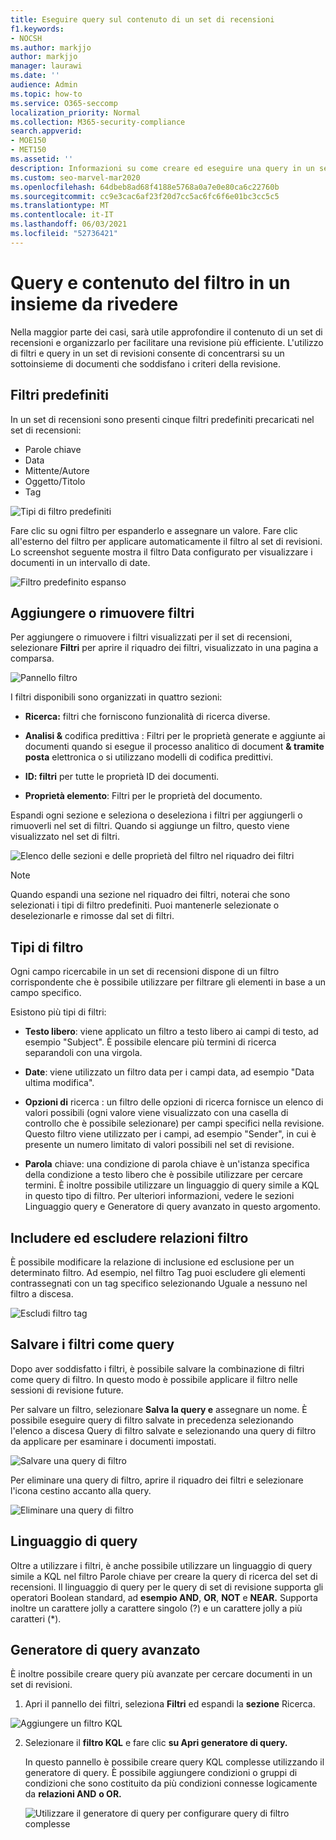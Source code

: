 ```yaml
---
title: Eseguire query sul contenuto di un set di recensioni
f1.keywords:
- NOCSH
ms.author: markjjo
author: markjjo
manager: laurawi
ms.date: ''
audience: Admin
ms.topic: how-to
ms.service: O365-seccomp
localization_priority: Normal
ms.collection: M365-security-compliance
search.appverid:
- MOE150
- MET150
ms.assetid: ''
description: Informazioni su come creare ed eseguire una query in un set di recensioni per organizzare il contenuto per una revisione più efficiente in un Advanced eDiscovery caso.
ms.custom: seo-marvel-mar2020
ms.openlocfilehash: 64dbeb8ad68f4188e5768a0a7e0e80ca6c22760b
ms.sourcegitcommit: cc9e3cac6af23f20d7cc5ac6fc6f6e01bc3cc5c5
ms.translationtype: MT
ms.contentlocale: it-IT
ms.lasthandoff: 06/03/2021
ms.locfileid: "52736421"
---
```

# <a name="query-and-filter-content-in-a-review-set"></a>Query e contenuto del filtro in un insieme da rivedere

Nella maggior parte dei casi, sarà utile approfondire il contenuto di un set di recensioni e organizzarlo per facilitare una revisione più efficiente. L'utilizzo di filtri e query in un set di revisioni consente di concentrarsi su un sottoinsieme di documenti che soddisfano i criteri della revisione.

## <a name="default-filters"></a>Filtri predefiniti

In un set di recensioni sono presenti cinque filtri predefiniti precaricati nel set di recensioni:

- Parole chiave
- Data
- Mittente/Autore
- Oggetto/Titolo
- Tag

![Tipi di filtro predefiniti](../media/DefaultFilterTypes.png)

Fare clic su ogni filtro per espanderlo e assegnare un valore. Fare clic all'esterno del filtro per applicare automaticamente il filtro al set di revisioni. Lo screenshot seguente mostra il filtro Data configurato per visualizzare i documenti in un intervallo di date.

![Filtro predefinito espanso](../media/ExpandedFilter.png)

## <a name="add-or-remove-filters"></a>Aggiungere o rimuovere filtri

Per aggiungere o rimuovere i filtri visualizzati per il set di recensioni, selezionare **Filtri** per aprire il riquadro dei filtri, visualizzato in una pagina a comparsa. 

![Pannello filtro](../media/FilterPanel.png)

I filtri disponibili sono organizzati in quattro sezioni:

- **Ricerca:** filtri che forniscono funzionalità di ricerca diverse.

- **Analisi &** codifica predittiva : Filtri per le proprietà generate e aggiunte ai documenti quando si esegue il processo analitico di document **& tramite posta** elettronica o si utilizzano modelli di codifica predittivi.

- **ID: filtri** per tutte le proprietà ID dei documenti.

- **Proprietà elemento**: Filtri per le proprietà del documento. 

Espandi ogni sezione e seleziona o deseleziona i filtri per aggiungerli o rimuoverli nel set di filtri. Quando si aggiunge un filtro, questo viene visualizzato nel set di filtri. 

![Elenco delle sezioni e delle proprietà del filtro nel riquadro dei filtri](../media/FilterPanel2.png)

> [!NOTE]
> Quando espandi una sezione nel riquadro dei filtri, noterai che sono selezionati i tipi di filtro predefiniti. Puoi mantenerle selezionate o deselezionarle e rimosse dal set di filtri. 

## <a name="filter-types"></a>Tipi di filtro

Ogni campo ricercabile in un set di recensioni dispone di un filtro corrispondente che è possibile utilizzare per filtrare gli elementi in base a un campo specifico.

Esistono più tipi di filtri:

- **Testo libero**: viene applicato un filtro a testo libero ai campi di testo, ad esempio "Subject". È possibile elencare più termini di ricerca separandoli con una virgola.

- **Date**: viene utilizzato un filtro data per i campi data, ad esempio "Data ultima modifica".

- **Opzioni di** ricerca : un filtro delle opzioni di ricerca fornisce un elenco di valori possibili (ogni valore viene visualizzato con una casella di controllo che è possibile selezionare) per campi specifici nella revisione. Questo filtro viene utilizzato per i campi, ad esempio "Sender", in cui è presente un numero limitato di valori possibili nel set di revisione.

- **Parola** chiave: una condizione di parola chiave è un'istanza specifica della condizione a testo libero che è possibile utilizzare per cercare termini. È inoltre possibile utilizzare un linguaggio di query simile a KQL in questo tipo di filtro. Per ulteriori informazioni, vedere le sezioni Linguaggio query e Generatore di query avanzato in questo argomento.

## <a name="include-and-exclude-filter-relationships"></a>Includere ed escludere relazioni filtro

È possibile modificare la relazione di inclusione ed esclusione per un determinato filtro. Ad esempio, nel filtro Tag puoi escludere gli elementi contrassegnati  con un tag specifico selezionando Uguale a nessuno nel filtro a discesa. 

![Escludi filtro tag](../media/TagFilterExclude.png)

## <a name="save-filters-as-queries"></a>Salvare i filtri come query

Dopo aver soddisfatto i filtri, è possibile salvare la combinazione di filtri come query di filtro. In questo modo è possibile applicare il filtro nelle sessioni di revisione future.

Per salvare un filtro, selezionare **Salva la query e** assegnare un nome. È possibile eseguire query di filtro salvate  in precedenza selezionando l'elenco a discesa Query di filtro salvate e selezionando una query di filtro da applicare per esaminare i documenti impostati. 

![Salvare una query di filtro](../media/SaveFilterQuery.png)

Per eliminare una query di filtro, aprire il riquadro dei filtri e selezionare l'icona cestino accanto alla query.

![Eliminare una query di filtro](../media/DeleteFilterQuery.png)

## <a name="query-language"></a>Linguaggio di query

Oltre a utilizzare i filtri, è anche possibile utilizzare un linguaggio di query simile a KQL nel filtro Parole chiave per creare la query di ricerca del set di recensioni. Il linguaggio di query per le query di set di revisione supporta gli operatori Boolean standard, ad **esempio AND**, **OR**, **NOT** e **NEAR.** Supporta inoltre un carattere jolly a carattere singolo (?) e un carattere jolly a più caratteri (*).

## <a name="advanced-query-builder"></a>Generatore di query avanzato

È inoltre possibile creare query più avanzate per cercare documenti in un set di revisioni.

1. Apri il pannello dei filtri, seleziona **Filtri** ed espandi la **sezione** Ricerca.

  ![Aggiungere un filtro KQL](../media/AddKQLFilter.png)

2. Selezionare il **filtro KQL** e fare clic **su Apri generatore di query.**

   In questo pannello è possibile creare query KQL complesse utilizzando il generatore di query. È possibile aggiungere condizioni o gruppi di condizioni che sono costituito da più condizioni connesse logicamente da **relazioni AND** **o OR.**

   ![Utilizzare il generatore di query per configurare query di filtro complesse](../media/ComplexQuery.png)
